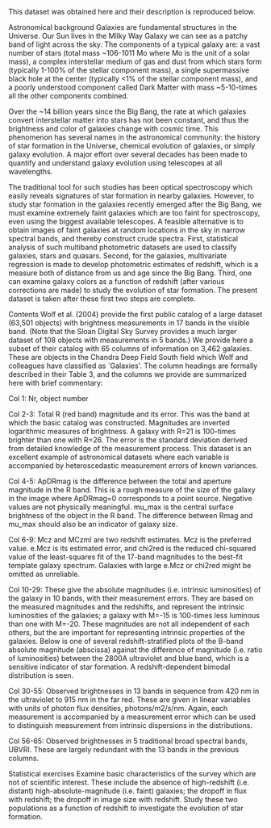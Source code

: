 This dataset was obtained here and their description is reproduced below.

Astronomical background
Galaxies are fundamental structures in the Universe. Our Sun lives in the Milky Way Galaxy we can see as a patchy band of light across the sky. The components of a typical galaxy are: a vast number of stars (total mass ~106-1011 Mo where Mo is the unit of a solar mass), a complex interstellar medium of gas and dust from which stars form (typically 1-100% of the stellar component mass), a single supermassive black hole at the center (typically <1% of the stellar component mass), and a poorly understood component called Dark Matter with mass ~5-10-times all the other components combined.

Over the ~14 billion years since the Big Bang, the rate at which galaxies convert interstellar matter into stars has not been constant, and thus the brightness and color of galaxies change with cosmic time. This phenomenon has several names in the astronomical community: the history of star formation in the Universe, chemical evolution of galaxies, or simply galaxy evolution. A major effort over several decades has been made to quantify and understand galaxy evolution using telescopes at all wavelengths.

The traditional tool for such studies has been optical spectroscopy which easily reveals signatures of star formation in nearby galaxies. However, to study star formation in the galaxies recently emerged after the Big Bang, we must examine extremely faint galaxies which are too faint for spectroscopy, even using the biggest available telescopes. A feasible alternative is to obtain images of faint galaxies at random locations in the sky in narrow spectral bands, and thereby construct crude spectra. First, statistical analysis of such multiband photometric datasets are used to classify galaxies, stars and quasars. Second, for the galaxies, multivariate regression is made to develop photometric estimates of redshift, which is a measure both of distance from us and age since the Big Bang. Third, one can examine galaxy colors as a function of redshift (after various corrections are made) to study the evolution of star formation. The present dataset is taken after these first two steps are complete.

Contents
Wolf et al. (2004) provide the first public catalog of a large dataset (63,501 objects) with brightness measurements in 17 bands in the visible band. (Note that the Sloan Digital Sky Survey provides a much larger dataset of 108 objects with measurements in 5 bands.) We provide here a subset of their catalog with 65 columns of information on 3,462 galaxies. These are objects in the Chandra Deep Field South field which Wolf and colleagues have classified as `Galaxies'. The column headings are formally described in their Table 3, and the columns we provide are summarized here with brief commentary:

Col 1: Nr, object number

Col 2-3: Total R (red band) magnitude and its error. This was the band at which the basic catalog was constructed. Magnitudes are inverted logarithmic measures of brightness. A galaxy with R=21 is 100-times brighter than one with R=26. The error is the standard deviation derived from detailed knowledge of the measurement process. This dataset is an excellent example of astronomical datasets where each variable is accompanied by heteroscedastic measurement errors of known variances.

Col 4-5: ApDRmag is the difference between the total and aperture magnitude in the R band. This is a rough measure of the size of the galaxy in the image where ApDRmag=0 corresponds to a point source. Negative values are not physically meaningful. mu_max is the central surface brightness of the object in the R band. The difference between Rmag and mu_max should also be an indicator of galaxy size.

Col 6-9: Mcz and MCzml are two redshift estimates. Mcz is the preferred value. e.Mcz is its estimated error, and chi2red is the reduced chi-squared value of the least-squares fit of the 17-band magnitudes to the best-fit template galaxy spectrum. Galaxies with large e.Mcz or chi2red might be omitted as unreliable.

Col 10-29: These give the absolute magnitudes (i.e. intrinsic luminosities) of the galaxy in 10 bands, with their measurement errors. They are based on the measured magnitudes and the redshifts, and represent the intrinsic luminosities of the galaxies; a galaxy with M=-15 is 100-times less luminous than one with M=-20. These magnitudes are not all independent of each others, but the are important for representing intrinsic properties of the galaxies. Below is one of several redshift-stratified plots of the B-band absolute magnitude (abscissa) against the difference of magnitude (i.e. ratio of luminosities) between the 2800A ultraviolet and blue band, which is a sensitive indicator of star formation. A redshift-dependent bimodal distribution is seen.

Col 30-55: Observed brightnesses in 13 bands in sequence from 420 nm in the ultraviolet to 915 nm in the far red. These are given in linear variables with units of photon flux densities, photons/m2/s/nm. Again, each measurement is accompanied by a measurement error which can be used to distinguish measurement from intrinsic dispersions in the distributions.

Col 56-65: Observed brightnesses in 5 traditional broad spectral bands, UBVRI. These are largely redundant with the 13 bands in the previous columns.

Statistical exercises
Examine basic characteristics of the survey which are not of scientific interest. These include the absence of high-redshift (i.e. distant) high-absolute-magnitude (i.e. faint) galaxies; the dropoff in flux with redshift; the dropoff in image size with redshift.
Study these two populations as a function of redshift to investigate the evolution of star formation.
